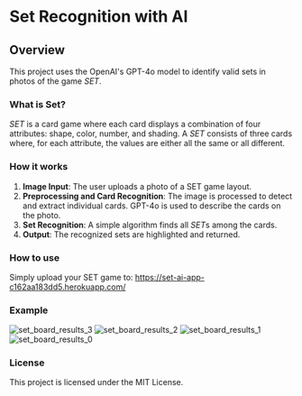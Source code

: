 # Set Recognition with AI

## Overview

This project uses the OpenAI's GPT-4o model to identify valid sets in photos of the game *SET*.

### What is Set?

*SET* is a card game where each card displays a combination of four attributes: shape, color, number, and shading. A *SET* consists of three cards where, for each attribute, the values are either all the same or all different.

### How it works

1. **Image Input**: The user uploads a photo of a SET game layout.
2. **Preprocessing and Card Recognition**: The image is processed to detect and extract individual cards. GPT-4o is used to describe the cards on the photo.
3. **Set Recognition**: A simple algorithm finds all *SET*s among the cards.
4. **Output**: The recognized sets are highlighted and returned.

### How to use

Simply upload your SET game to: https://set-ai-app-c162aa183dd5.herokuapp.com/

### Example

![set_board_results_3](https://github.com/user-attachments/assets/55e4a888-4efe-4449-b2d6-1fcf532e4cf0)
![set_board_results_2](https://github.com/user-attachments/assets/2905a377-a55c-47c4-b11d-a51a7a4fce1f)
![set_board_results_1](https://github.com/user-attachments/assets/7c5e79a7-114a-4a78-89fe-afd4b6791019)
![set_board_results_0](https://github.com/user-attachments/assets/0845aa69-f1ca-4ef9-a059-6ad60f780b3f)

### License
This project is licensed under the MIT License.
